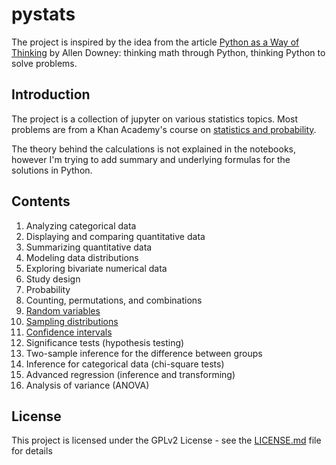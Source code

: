 # pystats

The project is inspired by the idea from the article
[Python as a Way of Thinking](http://allendowney.blogspot.com/2017/04/python-as-way-of-thinking.html) by Allen Downey:
thinking math through Python, thinking Python to solve problems.

## Introduction

The project is a collection of jupyter on various statistics topics.
Most problems are from a Khan Academy's course on [statistics and probability](https://www.khanacademy.org/math/statistics-probability).

The theory behind the calculations is not explained in the notebooks, however I'm trying to add summary and underlying formulas for the solutions in Python.

## Contents

1. Analyzing categorical data
2. Displaying and comparing quantitative data
3. Summarizing quantitative data
4. Modeling data distributions
5. Exploring bivariate numerical data
6. Study design
7. Probability
8. Counting, permutations, and combinations
9. [Random variables](random_variables.ipynb)
10. [Sampling distributions](sampling_distributions.ipynb)
11. [Confidence intervals](confidence_intervals.ipynb)
12. Significance tests (hypothesis testing)
13. Two-sample inference for the difference between groups
14. Inference for categorical data (chi-square tests)
15. Advanced regression (inference and transforming)
16. Analysis of variance (ANOVA)

## License

This project is licensed under the GPLv2 License - see the [LICENSE.md](LICENSE.md) file for details
